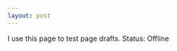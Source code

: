 ```yaml
---
layout: post
---
```


I use this page to test page drafts.
Status: Offline

<!--
Wouldn't people love it if i spoke from many characters?
Free Write 5:20PM:

Why can't I remember? I apparently didn't write any of it down.
Did any of it get expressed in words?
Did I forget... What did I forget? God, Love, please help me remember what I've forgotten... Love, Love I call on you. How can we act differently right now
to change our world?
We can show kindness to others. What does that mean? We can give. How can we give? We can help each other. But how do people help each other when their life doesn't support that? When they aren't in a position to help others?

People can move into a position that allows them to help others. But why would they want to help others? Because we want to live in a better world. We don't want this one. But that isn't enough motivation. We need more. We need more incentive. Inner change will create outer change. We need it to be practical and realistic.
Lets admit that most perspective on a better world where everyone's laughing and singing songs is a bit unrealistic, its not practical in the real world. Such dreams are a bit fantastical, a fantasy, and to some a Disney world of melody and sing-a-long musicals would be its own kind of nightmare.


So we as a collective people all can agree that now is a good opportunity to slow down. I'd like to talk about a little bit of what that really means.
We all know that we need to slow down. But why do we need to slow down? Because we need to care about ourselves. Because we need to take care of ourselves. Because we can't take care of ourselves and others if we're not taking care of ourselves.
So what does slowing down actually mean? It is creating space from the problems in the moment to reassess and reflect on what it is we're doing. It is taking the space to observe ourselves and our lives in a conscious way. And even with no outside influence, that is a hard thing to do! And yet we're always trying to do it.
It's asking ourselves again what it is we want, and what we're willing to do to get it. What compromises we'll make for our comfort and security, what trade offs we'll make for our dreams in order to live in a realistic world.

So lets look at the whole for a moment. In every person's life right now we can see that there are large changes happening. Either it be relocation or jobs ending or any number of circumstances on the surface, we could say that there is an observable constant right now that we can observe that everyone's life is in a state of change, and what the future looks like is a matter of possibility.

Now, possibility is a scary thing. Possibility brings excitement, which also is experienced as anxiety. There is not much more terrifying than not knowing what your future holds, not knowing what tomorrow will look like. Change is scary. It can even be painful, and pain is scary. So we could say that for a lot of people, right now is a scary time.

But once we get past a little bit of fear, we can look at this and see that the possibility opening up in your life is an amazing thing. It is a chance to change course, to find out what you want, to have more. In another sense, what once seemed impossible, is now possible. Imagine that! It's like the bridge that was once uncrossable can now be walked upon. So will we walk across it?

We don't know what we want though. Finding that out can take a lot of searching, learning, experiencing, and reading. I'm not going to break all that down today. But I will make an argument, that what you want is the elusive thing called happiness. And while I won't tell you how to get inner happiness, I'll make this argument. It's going to be a bit easier to be happy if you're living in a world you want to be in.

So what does that world look like? I would say that is a world where people love you, they support you, they help you when you struggle, they are kind to you, they are working together.
Now why would you actually want this?
----
And how would this actually work?
---
It's possible to build this life right now.
....
---

Communication
9:10PM 20 minute free write go.

Let's talk about communication. Let's talk about communication. What are we talking about when I say communication? What is the benefit of communicating?
How can we be communicating more? God how can we be communicating more? Brain remind me what it was that we could be communicating more.
If I was working a bad job, what would communication do?
I mean, maybe if I checked in with my coworkers, and asked them how they were doing, I might find some light into their world.
Maybe there is a way that I could support them that they can't do. But can I give an example? Am I just blowing smoke? Help me God. Lord God shine divine light into this text to give me a message that the world is ready to receive, that will reach millions through my voice. Fulfill the prophesy from the prophets about my life.
God!!!!!
Talk to me!  Higher Self!  Break through my mind now!  
Tell me what I need to hear! Yes! Break through! I can feel you waking up. Wake up! Wake up! Yes, you! God! Inner God! Wake Up! I call on your support! Talk to me! What is the message I can help them with!
What can they do today to help them!
What is the message!
What is the message! Channel it through! I am willing. I am surrendering. Talk to me. Talk to me. Talk to me. Listen.
Liste. You want them to communicate more.
You want to connect. You want me to tell you how to connect more.
The bridge. Break through the bridge. The kindness breaks through. You can be kind today. That kindness creates change. It starts with you. It starts with your loving voice. It starts by asking the right questions.
How can I help? Why do I want to help? What matters to me? What can I do today? Where can I contribute? How are you doing? How are you feeling? What is the intention?
Tell me more. Give me the message Lord. I'm here waiting on you. I waited on you and you answered me with a divine message now. I waited on you and you answered me with a divine message now. I waited on you and you channeled a divine message to me now.
That's how you help them. That's how we help each other.
Please God in Practical Words! In practical words! Tell me what they can do, what all of them can do!!!

They can recognize each other as human.
**** They can recognize those in need.
 If they recognize someone else as a human, ask them how they are doing, tell them that they can be of service, make them feel cared about, make them feel valued, make them feel appreciated, see that positive action and reciprocate it to others,
****
Channel this god! Break through! How can they actually help? How can they actually make the change that will cause an impact? What can they actually give today?
****
Messages are void without action.
****
What is the action? What is the value that can be given? Is there none?
****
There is none. Let the world unfold as it should be.
****
God! Please! What can they give? A letter? A heartfelt letter? A heartfelt letter to every person.
But what good will that do.

To every person you know. To every person you know. That's the key. That can cause the ripple.
Look.
****
To every person you know.
****
But they don't have the courage, the strength, the desire, to motivation.
****
But you can spend some time thinking about who you care about. Really dig into it.
****
What if you care about no one?
****
Then now is the moment you could choose to begin caring about yourself. You might think you already do, but if you're unhappy, lonely and unfulfilled, you're not taking care of yourself. You're suffering. You've been suffering. And the only way to make a change about that is to reach out. Reach out to everyone. Because you have nothing to lose. The only thing kindness will repay back is kindness.
Imagine a world where people are kind to you. They are loving to you. They care about you. They want you. They accept you. Don't you want that? Don't you need that? What if it wasn't that hard to live in that world? What if you just had to reach out a hand?
****
What if you don't know anyone?
There's 7 billion people out there. Send a letter to a hospital. Send a letter anywhere. Everywhere. To strangers. To people you don't know...Most large companies employees have publicly listed email addresses on their web pages. You can email them all. You can send a message and someone just might listen.
****
Imagine this world. A world you didn't hate. A world that wasn't hell. A world where other people embraced you. Wouldn't you want that world?
****
Because see, if you did this, if you are at home not sure what to do, and you just started writing letters saying kind words to people, many people, every day, those people are going to respond to you. And you can just keep going from there.
****
If this became a chain reaction... it might melt the hardest of hearts. It's all about scaling the ladder. You, listening to this, are probably not the person with abundant access to wealth and finances to help people. You might be. But if enough people started being kind, if people started feeling safe enough to open their cold hearts, to recognize the suffering in others, the heart of one rich person that looked at their life, the unhappiness in it, and recognized the poor as suffering, and recognized they could be kind and share everything they have, they might just transform their life. Imagine the impact of just one person of high status, changing their lifestyle to keeping only what they needed, and spreading their wealth. Just one person's transformation could impact the lives of thousands or tens of thousands in a real, drastic way. The people they know would see the impact of that. They would change.

Yes. Lord. MORE! Thank you Father. Thank you God. God. Lord. Give me a hook. God give me a hook to this message that makes people act. Give me a tool that shakes them to the core. Give me something that cracks their heart open, wide open, now. Now. now. Now. Now. That changes their ways forever. That they can never forget. That they will always remember. An intro line that grabs them. That starts at the beginning. Shine through God. Love Shine Through! Channel this! Let me speak of this on the Tonight Show! Let me be interviewed on every television screen! To tell them how I came up with this! That I prayed out to you! That I called on you! That you put these words through me! Tell me Father! Lord! Mother! Divinity! Love! Higher Self! Me! You! Us!

The message they have to hear. What is it. That the love that they have been always seeking is what they fear the most. The love you want is the pain of innocence lost. The love you want is the freedom you don't have.
Help me god.
The love you have been seeking your entire life is your biggest fear.
What does that mean to you?
How are you going to be the person you dreamed of being?
What does that mean to you?
What is the moment that fits in your heart as the only thing you ever truly cared about and never received.  
You're alone, you've always felt it. But that isn't true, is it?
You're living in a dream. But you're not? Right? You're awake?
Right now? What would you do to wake up? Do you want to be asleep? Do you want to ride in this storm forever?

Give me a sign god. Let this message crack open every heart that reads it and let them share it to every person they know. And I will make the follow up to this podcast. Now. Amen. Grant me this sign god. I have met you halfway. I will share this message if you can meet me halfway. Thank you for this god.

GOD!!!! PLEASE!!! AS A SON OF GOD I ASK FOR THIS NOW!! PLEASE!!! I NEED THIS!!! I NEED THIS!!!! OR I SHOULD BE COMMITTED. GOD WHY WOULD YOU PROGRAM ME WITH A DRIVE TO REACH THEM ALL IF IT DIDNT HAPPEN. GOD YOU ARE THE ONE THAT MOVES HEAVEN AND EARTH TO YOUR WILL. WHY WONT YOU DO THIS FOR ME. WHY CANT YOU GRANT THIS WISH GOD. HOW CAN I HAVE FAITH IN A GOD THAT DOESNT COME THROUGH. I NEED YOU GOD. I NEED YOU! PLEASE!!!!!!!!!!!!!!!!!

GOD WHAT IS TEN MILLION TO YOU? WHAT IS 100 MILLION TO YOU? WHAT IS A BILLION TO YOU???? PLEASE! PLEASE SPREAD THAT MESSAGE LORD! ITS THERE! ITS RIGHT THERE! PICK IT UP AND CARRY IT PLEASE! LET THEIR EYES HEAR IT AND SEE SOMETHING IN IT! NOW NOW NOW! NOW PLEASE NOW! GOD AS A SON OF GOD I ASK THAT HAPPENS NOW! LET THEM ALL SEE IT! PLEASE!!!!
I NEED MORE THAN THE FAITH TO MOVE A MOUNTAIN. I NEED THE FAITH TO MOVE A PLANET AS A SON OF GOD I ASK FOR THIS NOW!
-->
